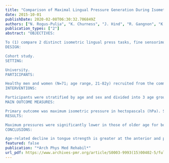```yaml
---
title: "Comparison of Maximal Lingual Pressure Generation During Isometric Gross and Fine Sensorimotor Tasks in Healthy Adults"
date: 2015-10-01
publishDate: 2020-02-08T06:30:32.706849Z
authors: ["N. Rogus-Pulia", "K. Churness", "J. Hind", "R. Gangnon", "K. Banaszynski", "J. Robbins"]
publication_types: ["2"]
abstract: "OBJECTIVES:

To (1) compare 2 distinct isometric lingual press tasks, fine sensorimotor versus gross sensorimotor, at multiple sensor locations in relation to age and sex; and (2) provide a normative data set using a lingual-strengthening device.
DESIGN:

Cohort study.
SETTING:

University.
PARTICIPANTS:

Healthy men and women (N=71; age range, 21-82y) recruited from the community.
INTERVENTIONS:

Participants were stratified by age and sex and divided into 3 age groups. Participants completed, in random order, 2 isometric tasks: (1) fine sensorimotor: tongue press maximally and discreetly against each of 5 sensors; and (2) gross sensorimotor: tongue press maximally against all 5 sensors simultaneously.
MAIN OUTCOME MEASURES:

Primary outcome was maximum isometric pressure in hectopascals (hPa). Secondary outcomes were time to reach peak pressure (s) and pressure gradient (hPa/s).
RESULTS:

Maximum pressures were significantly lower in those of older age for both fine and gross sensorimotor lingual tasks (P<.01), with the front and back sensors showing the greatest decline (35% and 45%, respectively). Pressure differences between tasks (P=.0012) resulted in the fine sensorimotor task generating higher pressures at the front sensor for all age groups. However, the gross sensorimotor task generated faster maximum pressures at all sensor locations for all age groups. For both sensorimotor tasks, subjects of older age as a whole generated less steep pressure gradients (P<.001).
CONCLUSIONS:

Age-related decline in tongue strength is greater at the anterior and posterior tongue. Results indicate a simpler gross sensorimotor task may be more beneficial for targeting timing as a biomechanical parameter during therapy, and the fine sensorimotor task may be more beneficial for targeting strength."
featured: false
publication: "*Arch Phys Med Rehabil*"
url_pdf: https://www.archives-pmr.org/article/S0003-9993(15)00402-5/fulltext
---
```


